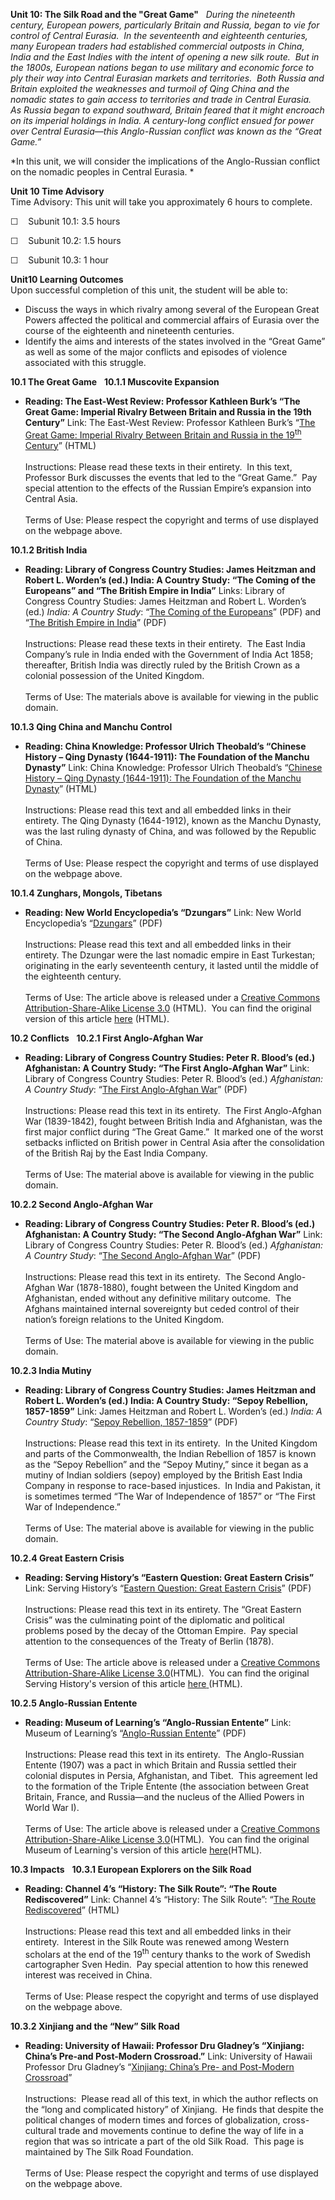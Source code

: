 **Unit 10: The Silk Road and the "Great Game"** <span id="10"></span> 
*During the nineteenth century, European powers, particularly Britain
and Russia, began to vie for control of Central Eurasia.  In the
seventeenth and eighteenth centuries, many European traders had
established commercial outposts in China, India and the East Indies with
the intent of opening a new silk route.  But in the 1800s, European
nations began to use military and economic force to ply their way into
Central Eurasian markets and territories.  Both Russia and Britain
exploited the weaknesses and turmoil of Qing China and the nomadic
states to gain access to territories and trade in Central Eurasia.  As
Russia began to expand southward, Britain feared that it might encroach
on its imperial holdings in India. A century-long conflict ensued for
power over Central Eurasia—this Anglo-Russian conflict was known as the
“Great Game.”*  
  
 *In this unit, we will consider the implications of the Anglo-Russian
conflict on the nomadic peoples in Central Eurasia. *

**Unit 10 Time Advisory**  
Time Advisory: This unit will take you approximately 6 hours to
complete.  
  
 ☐    Subunit 10.1: 3.5 hours  
  
 ☐    Subunit 10.2: 1.5 hours  
  
 ☐    Subunit 10.3: 1 hour 

**Unit10 Learning Outcomes**  
Upon successful completion of this unit, the student will be able to:  
  
-   Discuss the ways in which rivalry among several of the European
    Great Powers affected the political and commercial affairs of
    Eurasia over the course of the eighteenth and nineteenth centuries.
-   Identify the aims and interests of the states involved in the “Great
    Game” as well as some of the major conflicts and episodes of
    violence associated with this struggle.

**10.1 The Great Game** <span id="10.1"></span> 
**10.1.1 Muscovite Expansion** <span id="10.1.1"></span> 
-   **Reading: The East-West Review: Professor Kathleen Burk’s “The
    Great Game: Imperial Rivalry Between Britain and Russia in the 19th
    Century”**
    Link: The East-West Review: Professor Kathleen Burk’s “[The Great
    Game: Imperial Rivalry Between Britain and Russia in the
    19<sup>th</sup>
    Century](http://eastwestreview.org/index.php?option=com_content&view=article&id=46:the-great-game-imperial-rivalry-between-britain-and-russia-in-the-19th-century&catid=50:winter-2007&Itemid=56)”
    (HTML)  
        
     Instructions: Please read these texts in their entirety.  In this
    text, Professor Burk discusses the events that led to the “Great
    Game.”  Pay special attention to the effects of the Russian Empire’s
    expansion into Central Asia.  
        
     Terms of Use: Please respect the copyright and terms of use
    displayed on the webpage above.

**10.1.2 British India** <span id="10.1.2"></span> 
-   **Reading: Library of Congress Country Studies: James Heitzman and
    Robert L. Worden’s (ed.) India: A Country Study: “The Coming of the
    Europeans” and “The British Empire in India”**
    Links: Library of Congress Country Studies: James Heitzman and
    Robert L. Worden’s (ed.) *India: A Country Study*: “[The Coming of
    the
    Europeans](http://www.saylor.org/site/wp-content/uploads/2011/01/The-Coming-of-the-Europeans.pdf)”
    (PDF) and “[The British Empire in
    India](http://www.saylor.org/site/wp-content/uploads/2011/01/The-British-Empire-in-India.pdf)”
    (PDF)  
        
     Instructions: Please read these texts in their entirety.  The East
    India Company’s rule in India ended with the Government of India Act
    1858; thereafter, British India was directly ruled by the British
    Crown as a colonial possession of the United Kingdom.  
         
     Terms of Use: The materials above is available for viewing in the
    public domain.

**10.1.3 Qing China and Manchu Control** <span id="10.1.3"></span> 
-   **Reading: China Knowledge: Professor Ulrich Theobald’s “Chinese
    History – Qing Dynasty (1644-1911): The Foundation of the Manchu
    Dynasty”**
    Link: China Knowledge: Professor Ulrich Theobald’s “[Chinese History
    – Qing Dynasty (1644-1911): The Foundation of the Manchu
    Dynasty](http://www.chinaknowledge.de/History/Qing/qing-event.html)”
    (HTML)  
        
     Instructions: Please read this text and all embedded links in their
    entirety. The Qing Dynasty (1644-1912), known as the Manchu Dynasty,
    was the last ruling dynasty of China, and was followed by the
    Republic of China.  
         
     Terms of Use: Please respect the copyright and terms of use
    displayed on the webpage above.

**10.1.4 Zunghars, Mongols, Tibetans** <span id="10.1.4"></span> 
-   **Reading: New World Encyclopedia’s “Dzungars”**
    Link: New World Encyclopedia’s
    “[Dzungars](http://www.saylor.org/site/wp-content/uploads/2011/02/Dzungar.pdf)”
    (PDF)  
        
     Instructions: Please read this text and all embedded links in their
    entirety. The Dzungar were the last nomadic empire in East
    Turkestan; originating in the early seventeenth century, it lasted
    until the middle of the eighteenth century.  
        
     Terms of Use: The article above is released under a [Creative
    Commons Attribution-Share-Alike License
    3.0](http://creativecommons.org/licenses/by-sa/3.0/) (HTML).  You
    can find the original version of this article
    [here](http://www.newworldencyclopedia.org/entry/Dzungars) (HTML).

**10.2 Conflicts** <span id="10.2"></span> 
**10.2.1 First Anglo-Afghan War** <span id="10.2.1"></span> 
-   **Reading: Library of Congress Country Studies: Peter R. Blood’s
    (ed.) Afghanistan: A Country Study: “The First Anglo-Afghan War”**
    Link: Library of Congress Country Studies: Peter R. Blood’s (ed.)
    *Afghanistan: A Country Study*: “[The First Anglo-Afghan
    War](http://www.saylor.org/site/wp-content/uploads/2011/01/The-First-Anglo-Afghan-War.pdf)”
    (PDF)  
        
     Instructions: Please read this text in its entirety.  The First
    Anglo-Afghan War (1839-1842), fought between British India and
    Afghanistan, was the first major conflict during “The Great Game.” 
    It marked one of the worst setbacks inflicted on British power in
    Central Asia after the consolidation of the British Raj by the East
    India Company.  
                  
     Terms of Use: The material above is available for viewing in the
    public domain.

**10.2.2 Second Anglo-Afghan War** <span id="10.2.2"></span> 
-   **Reading: Library of Congress Country Studies: Peter R. Blood’s
    (ed.) Afghanistan: A Country Study: “The Second Anglo-Afghan War”**
    Link: Library of Congress Country Studies: Peter R. Blood’s (ed.)
    *Afghanistan: A Country Study*: “[The Second Anglo-Afghan
    War](http://www.saylor.org/site/wp-content/uploads/2011/01/The-Second-Anglo-Afghan-War.pdf)”
    (PDF)  
        
     Instructions: Please read this text in its entirety.  The Second
    Anglo-Afghan War (1878-1880), fought between the United Kingdom and
    Afghanistan, ended without any definitive military outcome.  The
    Afghans maintained internal sovereignty but ceded control of their
    nation’s foreign relations to the United Kingdom.  
                  
     Terms of Use: The material above is available for viewing in the
    public domain.

**10.2.3 India Mutiny** <span id="10.2.3"></span> 
-   **Reading: Library of Congress Country Studies: James Heitzman and
    Robert L. Worden’s (ed.) India: A Country Study: “Sepoy Rebellion,
    1857-1859”**
    Link: James Heitzman and Robert L. Worden’s (ed.) *India: A Country
    Study*: “[Sepoy Rebellion,
    1857-1859](http://www.saylor.org/site/wp-content/uploads/2011/01/The-British-Raj-Sepoy-Rebellion.pdf)”
    (PDF)  
        
     Instructions: Please read this text in its entirety.  In the United
    Kingdom and parts of the Commonwealth, the Indian Rebellion of 1857
    is known as the “Sepoy Rebellion” and the “Sepoy Mutiny,” since it
    began as a mutiny of Indian soldiers (sepoy) employed by the British
    East India Company in response to race-based injustices.  In India
    and Pakistan, it is sometimes termed “The War of Independence of
    1857” or “The First War of Independence.”  
        
     Terms of Use: The material above is available for viewing in the
    public domain.

**10.2.4 Great Eastern Crisis** <span id="10.2.4"></span> 
-   **Reading: Serving History’s “Eastern Question: Great Eastern
    Crisis”**
    Link: Serving History’s “[Eastern Question: Great Eastern
    Crisis](http://www.saylor.org/site/wp-content/uploads/2011/02/Eastern-Question.pdf)”
    (PDF)  
        
     Instructions: Please read this text in its entirety. The “Great
    Eastern Crisis” was the culminating point of the diplomatic and
    political problems posed by the decay of the Ottoman Empire.  Pay
    special attention to the consequences of the Treaty of Berlin
    (1878).  
        
     Terms of Use: The article above is released under a [Creative
    Commons Attribution-Share-Alike License
    3.0](http://creativecommons.org/licenses/by-sa/3.0/)(HTML).  You can
    find the original Serving History's version of this article
    [here](http://en.wikipedia.org/wiki/Human_homeostasis)[ ](http://www.servinghistory.com/topics/Eastern_Question::sub::Great_Eastern_Crisis)(HTML).

**10.2.5 Anglo-Russian Entente** <span id="10.2.5"></span> 
-   **Reading: Museum of Learning’s “Anglo-Russian Entente”**
    Link: Museum of Learning’s “[Anglo-Russian
    Entente](http://www.saylor.org/site/wp-content/uploads/2011/02/Anglo-Russian-Entente.pdf)”
    (PDF)  
        
     Instructions: Please read this text in its entirety.  The
    Anglo-Russian Entente (1907) was a pact in which Britain and Russia
    settled their colonial disputes in Persia, Afghanistan, and Tibet. 
    This agreement led to the formation of the Triple Entente (the
    association between Great Britain, France, and Russia—and the
    nucleus of the Allied Powers in World War I).  
        
     Terms of Use: The article above is released under a [Creative
    Commons Attribution-Share-Alike License
    3.0](http://creativecommons.org/licenses/by-sa/3.0/)(HTML).  You can
    find the original Museum of Learning's version of this article
    [here](http://www.museumstuff.com/learn/topics/Anglo-Russian_Entente)(HTML).

**10.3 Impacts** <span id="10.3"></span> 
**10.3.1 European Explorers on the Silk Road** <span
id="10.3.1"></span> 
-   **Reading: Channel 4’s “History: The Silk Route”: “The Route
    Rediscovered”**
    Link: Channel 4’s “History: The Silk Route”: “[The Route
    Rediscovered](http://www.channel4.com/history/microsites/H/history/n-s/silkroute6.html)”
    (HTML)  
        
     Instructions: Please read this text and all embedded links in their
    entirety.  Interest in the Silk Route was renewed among Western
    scholars at the end of the 19<sup>th</sup> century thanks to the
    work of Swedish cartographer Sven Hedin.  Pay special attention to
    how this renewed interest was received in China.  
        
     Terms of Use: Please respect the copyright and terms of use
    displayed on the webpage above.

**10.3.2 Xinjiang and the “New” Silk Road** <span id="10.3.2"></span> 
-   **Reading: University of Hawaii: Professor Dru Gladney’s “Xinjiang:
    China’s Pre-and Post-Modern Crossroad.”**
    Link: University of Hawaii Professor Dru Gladney’s “[Xinjiang:
    China’s Pre- and Post-Modern
    Crossroad](http://www.silkroadfoundation.org/newsletter/vol3num1/2_xinjiang.php)”  
                  
     Instructions:  Please read all of this text, in which the author
    reflects on the “long and complicated history” of Xinjiang.  He
    finds that despite the political changes of modern times and forces
    of globalization, cross-cultural trade and movements continue to
    define the way of life in a region that was so intricate a part of
    the old Silk Road.  This page is maintained by The Silk Road
    Foundation.   
        
     Terms of Use: Please respect the copyright and terms of use
    displayed on the webpage above.



